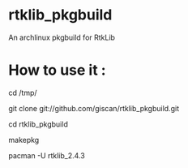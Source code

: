 # rtklib_pkgbuild
An archlinux pkgbuild for RtkLib

# How to use it :

cd /tmp/

git clone git://github.com/giscan/rtklib_pkgbuild.git

cd rtklib_pkgbuild

makepkg

pacman -U rtklib_2.4.3
